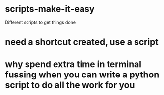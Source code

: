 # scripts-make-it-easy
Different scripts to get things done

# need a shortcut created, use a script
# why spend extra time in terminal fussing when you can write a python script to do all the work for you
